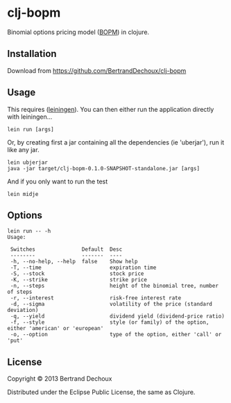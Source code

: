 # clj-bopm

Binomial options pricing model ([BOPM](http://en.wikipedia.org/wiki/Binomial_options_pricing_model)) in clojure.

## Installation

Download from https://github.com/BertrandDechoux/clj-bopm

## Usage

This requires ([leiningen](https://github.com/technomancy/leiningen)).
You can then either run the application directly with leiningen...

```
lein run [args]
```

Or, by creating first a jar containing all the dependencies (ie 'uberjar'), run it like any jar.

```
lein ubjerjar
java -jar target/clj-bopm-0.1.0-SNAPSHOT-standalone.jar [args]
```

And if you only want to run the test
```
lein midje
```

## Options

```
lein run -- -h
Usage:

 Switches               Default  Desc                                                             
 --------               -------  ----                                                             
 -h, --no-help, --help  false    Show help                                                        
 -T, --time                      expiration time                                                  
 -S, --stock                     stock price                                                      
 -K, --strike                    strike price                                                     
 -n, --steps                     height of the binomial tree, number of steps                     
 -r, --interest                  risk-free interest rate                                          
 -d, --sigma                     volatility of the price (standard deviation)                     
 -q, --yield                     dividend yield (dividend-price ratio)                            
 -f, --style                     style (or family) of the option, either 'american' or 'european' 
 -o, --option                    type of the option, either 'call' or 'put'
```

## License

Copyright © 2013 Bertrand Dechoux

Distributed under the Eclipse Public License, the same as Clojure.
